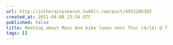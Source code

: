 ```yaml
---
url: http://intherainyseason.tumblr.com/post/4452206303
created_at: 2011-04-08 23:54 UTC
published: false
title: Meeting about Mass Ave bike lanes next Thur (4/14) @ 7
tags: []
---
```



